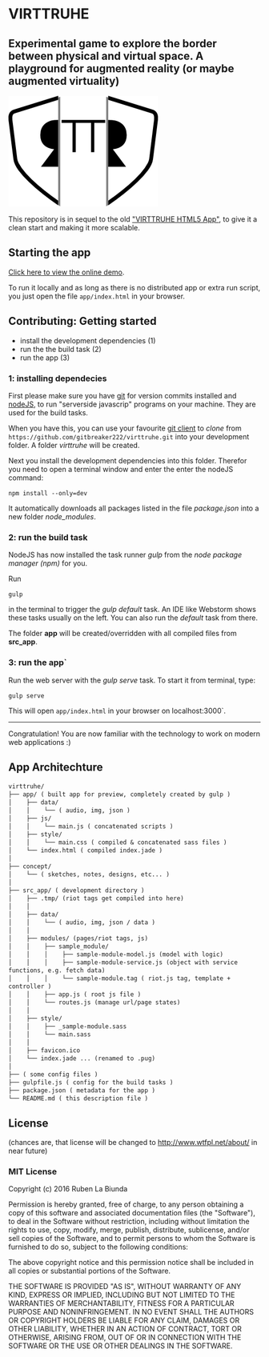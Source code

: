 # VIRTTRUHE
## Experimental game to explore the border between physical and virtual space. A playground for augmented reality (or maybe augmented virtuality)

![Logo](https://github.com/gitbreaker222/virttruhe/blob/master/concept/logo/Icon.png?raw=true)

This repository is in sequel to the old ["VIRTTRUHE HTML5 App"](https://github.com/gitbreaker222/virttruhe_html5_app), to give it a clean start and making it more scalable.

## Starting the app

[Click here to view the online demo](https://rawgit.com/gitbreaker222/virttruhe/master/app/index.html).

To run it locally and as long as there is no distributed app or extra run script, you just open the file `app/index.html` in your browser.

## Contributing: Getting started

 - install the development dependencies (1)
 - run the the build task (2)
 - run the app (3)

 ### 1: installing dependecies

 First please make sure you have [git](https://git-scm.com) for version commits installed and [nodeJS](https://nodejs.org/en/), to run "serverside javascrip" programs on your machine. They are used for the build tasks.

 When you have this, you can use your favourite [git client](https://git-scm.com/downloads/guis) to _clone_ from `https://github.com/gitbreaker222/virttruhe.git` into your development folder. A folder _virttruhe_ will be created.

 Next you install the development dependencies into this folder. Therefor you need to open a terminal window and enter the enter the nodeJS command:
 ```
 npm install --only=dev
 ```
 It automatically downloads all packages listed in the file _package.json_ into a new folder _node_modules_.

 ### 2: run the build task

 NodeJS has now installed the task runner _gulp_ from the _node package manager (npm)_ for you.

 Run
 ```
 gulp
 ``` 
 in the terminal to trigger the _gulp default_ task. An IDE like Webstorm shows these tasks usually on the left. You can also run the _default_ task from there.

  The folder **app** will be created/overridden with all compiled files from **src_app**.

 ### 3: run the app`
 
 Run the web server with the _gulp serve_ task. To start it from terminal, type:
 ```
 gulp serve
 ```
 
 This will open `app/index.html` in your browser on localhost:3000`.

---

 Congratulation! You are now familiar with the technology to work on modern web applications :)

 ## App Architechture
 
 ```
 virttruhe/
 ├── app/ ( built app for preview, completely created by gulp )
 │    ├── data/
 │    │    └── ( audio, img, json )
 │    ├── js/
 │    │    └── main.js ( concatenated scripts )
 │    ├── style/
 │    │    └── main.css ( compiled & concatenated sass files )
 │    └── index.html ( compiled index.jade )
 │
 ├── concept/
 │    └── ( sketches, notes, designs, etc... )
 │
 ├── src_app/ ( development directory )
 │    ├── .tmp/ (riot tags get compiled into here)
 │    │
 │    ├── data/
 │    │    └── ( audio, img, json / data )
 │    │
 │    ├── modules/ (pages/riot tags, js)
 │    │    ├── sample_module/
 │    │    │    ├── sample-module-model.js (model with logic)
 │    │    │    ├── sample-module-service.js (object with service functions, e.g. fetch data)
 │    │    │    └── sample-module.tag ( riot.js tag, template + controller )
 │    │    ├── app.js ( root js file )
 │    │    └── routes.js (manage url/page states)
 │    │
 │    ├── style/
 │    │    ├── _sample-module.sass
 │    │    └── main.sass
 │    │
 │    ├── favicon.ico
 │    └── index.jade ... (renamed to .pug)
 │
 ├── ( some config files )
 ├── gulpfile.js ( config for the build tasks )
 ├── package.json ( metadata for the app )
 └── README.md ( this description file )
 ```


 ## License
 
 (chances are, that license will be changed to http://www.wtfpl.net/about/ in near future)

 ### MIT License

 Copyright (c) 2016 Ruben La Biunda

 Permission is hereby granted, free of charge, to any person obtaining a copy of this software and associated documentation files (the "Software"), to deal in the Software without restriction, including without limitation the rights to use, copy, modify, merge, publish, distribute, sublicense, and/or sell copies of the Software, and to permit persons to whom the Software is furnished to do so, subject to the following conditions:

 The above copyright notice and this permission notice shall be included in all copies or substantial portions of the Software.

 THE SOFTWARE IS PROVIDED "AS IS", WITHOUT WARRANTY OF ANY KIND, EXPRESS OR IMPLIED, INCLUDING BUT NOT LIMITED TO THE WARRANTIES OF MERCHANTABILITY, FITNESS FOR A PARTICULAR PURPOSE AND NONINFRINGEMENT. IN NO EVENT SHALL THE AUTHORS OR COPYRIGHT HOLDERS BE LIABLE FOR ANY CLAIM, DAMAGES OR OTHER LIABILITY, WHETHER IN AN ACTION OF CONTRACT, TORT OR OTHERWISE, ARISING FROM, OUT OF OR IN CONNECTION WITH THE SOFTWARE OR THE USE OR OTHER DEALINGS IN THE SOFTWARE.
